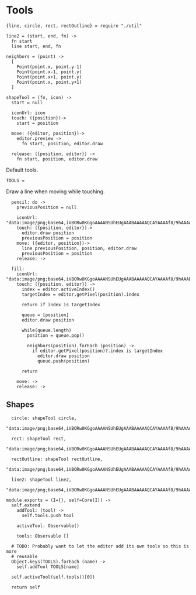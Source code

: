 Tools
=====

    {line, circle, rect, rectOutline} = require "./util"

    line2 = (start, end, fn) ->
      fn start
      line start, end, fn

    neighbors = (point) ->
      [
        Point(point.x, point.y-1)
        Point(point.x-1, point.y)
        Point(point.x+1, point.y)
        Point(point.x, point.y+1)
      ]

    shapeTool = (fn, icon) ->
      start = null

      iconUrl: icon
      touch: ({position})->
        start = position

      move: ({editor, position})->
        editor.preview ->
          fn start, position, editor.draw

      release: ({position, editor}) ->
        fn start, position, editor.draw

Default tools.

    TOOLS =

Draw a line when moving while touching.

      pencil: do ->
        previousPosition = null
        
        iconUrl: "data:image/png;base64,iVBORw0KGgoAAAANSUhEUgAAABAAAAAQCAYAAAAf8/9hAAAA5klEQVQ4T5VTuw2DMBB9LmkZg54ZGCDpHYkJYBBYATcUSKnSwAy0iDFoKR0fDgiMDc5JLvy59969OzPchzSesP3+sLFgySoMweMYou/xmWe81VKx5d0CyCQBoghoGgiV/JombwDNzjkwjsAw/A8gswwgBWm6VPdU7L4laPa6BsrSyX6oxTBQ7munO1v9LgCv2ldCWxcWgDV4EDjZbQq0dDKv65ytuxokKdtWO08AagkhTr2/BiD2otBv8hyMurCbPHNaTQ8OBjJScZFs9eChTKMwB8byT5ajkwIC8E22AvyY7j7ZJugLVIZ5EV8R1SQAAAAASUVORK5CYII="
        touch: ({position, editor})->
          editor.draw position
          previousPosition = position
        move: ({editor, position})->
          line previousPosition, position, editor.draw
          previousPosition = position
        release: ->

      fill:
        iconUrl: "data:image/png;base64,iVBORw0KGgoAAAANSUhEUgAAABAAAAAQCAYAAAAf8/9hAAABCklEQVQ4T52TPRKCMBCFX0pbj+HY0tJKY+UB8AqchCuYXofCRs9gy3ADW1rKmLeQTIBEZ0wTwu779idZhfQygUml3FIGikPb8ux5MUDM+S9AWAIjRrNNZYDLdov7MEiqx80G576PQqIAJ75NgJMFXPMc6vlcQZYAI842unq/YQ4HoKrGho1iqLqeQWadZuSyLKG1FmeWwMjY7QDCJlAIcQAj4iyDfr1kp4gggVgb9nsPUkXhs1gBJBpX1wFtC20BrpmSjS0pDbD1h8uJeQu+pKaJAmgfy5icQzH/sani9HgkAWLnLTAi0+YeiFmu+QXwEH5EHpAx7EFwld+GybVjOVTJdzBrYOKwGqoP9IV4EbRDWfEAAAAASUVORK5CYII="
        touch: ({position, editor}) ->
          index = editor.activeIndex()
          targetIndex = editor.getPixel(position).index

          return if index is targetIndex

          queue = [position]
          editor.draw position

          while(queue.length)
            position = queue.pop()

            neighbors(position).forEach (position) ->
              if editor.getPixel(position)?.index is targetIndex
                editor.draw position
                queue.push(position)

          return

        move: ->
        release: ->

Shapes
------

      circle: shapeTool circle,
        "data:image/png;base64,iVBORw0KGgoAAAANSUhEUgAAABAAAAAQCAYAAAAf8/9hAAAAVklEQVQ4T2NkwA7+YxFmxKYUXRCmEZtirHLICkEKsNqCZjOKOpgGYjXDzIKrp4oBpNqO4gqQC0YNgAQJqeFA3WjESBw48gdWdVTNC8gWk50bCbgeUxoAvXwcEQnwKSYAAAAASUVORK5CYII="

      rect: shapeTool rect,
        "data:image/png;base64,iVBORw0KGgoAAAANSUhEUgAAABAAAAAQCAYAAAAf8/9hAAAAK0lEQVQ4T2NkoBAwUqifYfAY8J9MrzDCvDBqAAPDMAgDMpMBwyBKymR7AQAp1wgR44q8HgAAAABJRU5ErkJggg=="

      rectOutline: shapeTool rectOutline,
        "data:image/png;base64,iVBORw0KGgoAAAANSUhEUgAAABAAAAAQCAYAAAAf8/9hAAAAN0lEQVQ4T2NkoBAwUqifgWoG/CfTJYwwF4AMINU1YD2jBgy7MCAnLcHTATmawXpITX0YFlFsAADRBBIRAZEL0wAAAABJRU5ErkJggg=="

      line2: shapeTool line2,
        "data:image/png;base64,iVBORw0KGgoAAAANSUhEUgAAABAAAAAQCAYAAAAf8/9hAAAAV0lEQVQ4T6XSyQ0AIAgEQOm/aIWHxoNzJTG+GASk9hnE+Z2P3FDMRBjZK0PI/fQyovVeQqzhpRFv+ikkWl+IRID8DRfJAC6SBUykAqhIFXgQBDgQFFjIAMAADxGQlO+iAAAAAElFTkSuQmCC"

    module.exports = (I={}, self=Core(I)) ->
      self.extend
        addTool: (tool) ->
          self.tools.push tool

        activeTool: Observable()

        tools: Observable []

      # TODO: Probably want to let the editor add its own tools so this is more
      # reusable
      Object.keys(TOOLS).forEach (name) ->
        self.addTool TOOLS[name]

      self.activeTool(self.tools()[0])

      return self
